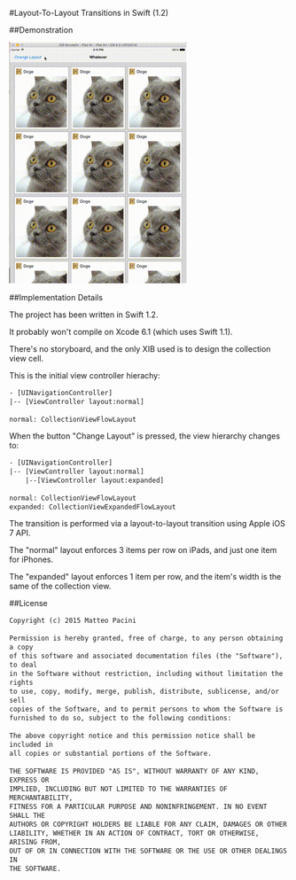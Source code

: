 #Layout-To-Layout Transitions in Swift (1.2)

##Demonstration

![1.gif](1.gif)

##Implementation Details

The project has been written in Swift 1.2.

It probably won't compile on Xcode 6.1 (which uses Swift 1.1).

There's no storyboard, and the only XIB used is to design the collection view cell.

This is the initial view controller hierachy:

    - [UINavigationController]
    |-- [ViewController layout:normal]
    
    normal: CollectionViewFlowLayout

When the button "Change Layout" is pressed, the view hierarchy changes to:

    - [UINavigationController]
    |-- [ViewController layout:normal]
        |--[ViewController layout:expanded]

    normal: CollectionViewFlowLayout
    expanded: CollectionViewExpandedFlowLayout

The transition is performed via a layout-to-layout transition using Apple iOS 7 API.

The "normal" layout enforces 3 items per row on iPads, and just one item for iPhones.

The "expanded" layout enforces 1 item per row, and the item's width is the same of the collection view.

##License

    Copyright (c) 2015 Matteo Pacini

    Permission is hereby granted, free of charge, to any person obtaining a copy
    of this software and associated documentation files (the "Software"), to deal
    in the Software without restriction, including without limitation the rights
    to use, copy, modify, merge, publish, distribute, sublicense, and/or sell
    copies of the Software, and to permit persons to whom the Software is
    furnished to do so, subject to the following conditions:
    
    The above copyright notice and this permission notice shall be included in
    all copies or substantial portions of the Software.
    
    THE SOFTWARE IS PROVIDED "AS IS", WITHOUT WARRANTY OF ANY KIND, EXPRESS OR
    IMPLIED, INCLUDING BUT NOT LIMITED TO THE WARRANTIES OF MERCHANTABILITY,
    FITNESS FOR A PARTICULAR PURPOSE AND NONINFRINGEMENT. IN NO EVENT SHALL THE
    AUTHORS OR COPYRIGHT HOLDERS BE LIABLE FOR ANY CLAIM, DAMAGES OR OTHER
    LIABILITY, WHETHER IN AN ACTION OF CONTRACT, TORT OR OTHERWISE, ARISING FROM,
    OUT OF OR IN CONNECTION WITH THE SOFTWARE OR THE USE OR OTHER DEALINGS IN
    THE SOFTWARE.
